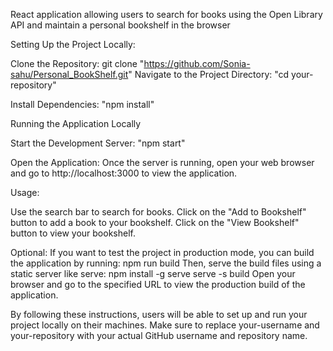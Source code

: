 React application allowing users to search for books using the Open Library API and maintain a personal bookshelf in the browser

Setting Up the Project Locally:

Clone the Repository: git clone "https://github.com/Sonia-sahu/Personal_BookShelf.git"
Navigate to the Project Directory: "cd your-repository"

Install Dependencies: "npm install"

Running the Application Locally

Start the Development Server: "npm start"

Open the Application: Once the server is running, open your web browser and go to http://localhost:3000 to view the application.

Usage:

Use the search bar to search for books. Click on the "Add to Bookshelf" button to add a book to your bookshelf. Click on the "View Bookshelf" button to view your bookshelf.

Optional: If you want to test the project in production mode, you can build the application by running: npm run build Then, serve the build files using a static server like serve: npm install -g serve serve -s build Open your browser and go to the specified URL to view the production build of the application.

By following these instructions, users will be able to set up and run your project locally on their machines. Make sure to replace your-username and your-repository with your actual GitHub username and repository name.
